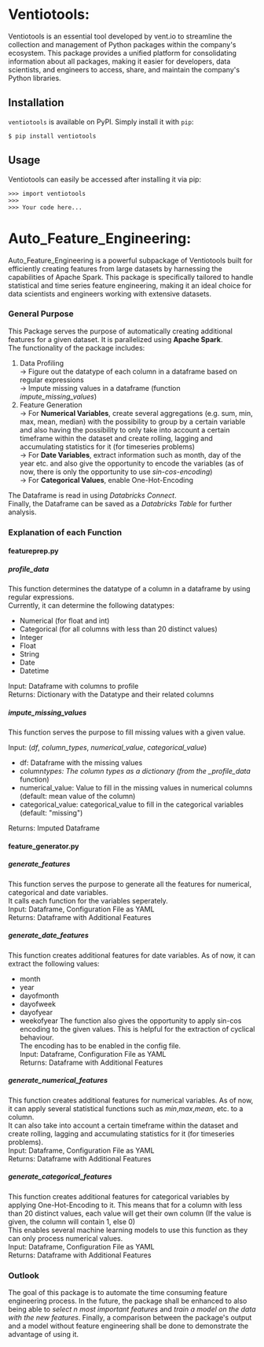# Ventiotools:

Ventiotools is an essential tool developed by vent.io to streamline the collection and management of Python packages within the company's ecosystem. This package provides a unified platform for consolidating information about all packages, making it easier for developers, data scientists, and engineers to access, share, and maintain the company's Python libraries.

## Installation

`ventiotools` is available on PyPI. Simply install it with `pip`:

```         
$ pip install ventiotools
```

## Usage

Ventiotools can easily be accessed after installing it via pip:

```         
>>> import ventiotools 
>>>
>>> Your code here... 
```

# Auto_Feature_Engineering:

Auto_Feature_Engineering is a powerful subpackage of Ventiotools built for efficiently creating features from large datasets by harnessing the capabilities of Apache Spark. This package is specifically tailored to handle statistical and time series feature engineering, making it an ideal choice for data scientists and engineers working with extensive datasets.

### General Purpose

This Package serves the purpose of automatically creating additional features for a given dataset. It is parallelized using **Apache Spark**.  
The functionality of the package includes:

1. Data Profiling  
   -> Figure out the datatype of each column in a dataframe based on regular expressions  
   -> Impute missing values in a dataframe (function _impute_missing_values_)
2. Feature Generation  
   -> For **Numerical Variables**, create several aggregations (e.g. sum, min, max, mean, median) with the possibility to group by a certain variable and also having the possibility to only take into account a certain timeframe within the dataset and create rolling, lagging and accumulating statistics for it (for timeseries problems)  
   -> For **Date Variables**, extract information such as month, day of the year etc. and also give the opportunity to encode the variables (as of now, there is only the opportunity to use _sin-cos-encoding_)  
   -> For **Categorical Values**, enable One-Hot-Encoding

The Dataframe is read in using _Databricks Connect_.  
Finally, the Dataframe can be saved as a _Databricks Table_ for further analysis.

### Explanation of each Function

#### featureprep.py

##### profile_data

This function determines the datatype of a column in a dataframe by using regular expressions.  
Currently, it can determine the following datatypes:

- Numerical (for float and int)
- Categorical (for all columns with less than 20 distinct values)
- Integer
- Float
- String
- Date
- Datetime

Input: Dataframe with columns to profile  
Returns: Dictionary with the Datatype and their related columns

##### impute_missing_values

This function serves the purpose to fill missing values with a given value.

Input:
(_df_, _column_types_, _numerical_value_, _categorical_value_)

- df: Dataframe with the missing values
- column*types: The column types as a dictionary (from the \_profile_data* function)
- numerical_value: Value to fill in the missing values in numerical columns (default: mean value of the column)
- categorical_value: categorical_value to fill in the categorical variables (default: "missing")

Returns: Imputed Dataframe

#### feature_generator.py

##### generate_features

This function serves the purpose to generate all the features for numerical, categorical and date variables.  
It calls each function for the variables seperately.  
Input: Dataframe, Configuration File as YAML  
Returns: Dataframe with Additional Features

##### generate_date_features

This function creates additional features for date variables. As of now, it can extract the following values:

- month
- year
- dayofmonth
- dayofweek
- dayofyear
- weekofyear
  The function also gives the opportunity to apply sin-cos encoding to the given values. This is helpful for the extraction of cyclical behaviour.  
  The encoding has to be enabled in the config file.  
  Input: Dataframe, Configuration File as YAML  
  Returns: Dataframe with Additional Features

##### generate_numerical_features

This function creates additional features for numerical variables. As of now, it can apply several statistical functions such as _min_,_max_,_mean_, etc. to a column.  
It can also take into account a certain timeframe within the dataset and create rolling, lagging and accumulating statistics for it (for timeseries problems).  
Input: Dataframe, Configuration File as YAML  
Returns: Dataframe with Additional Features

##### generate_categorical_features

This function creates additional features for categorical variables by applying One-Hot-Encoding to it. This means that for a column with less than 20 distinct values, each value will get their own column (If the value is given, the column will contain 1, else 0)  
This enables several machine learning models to use this function as they can only process numerical values.  
Input: Dataframe, Configuration File as YAML  
Returns: Dataframe with Additional Features

### Outlook

The goal of this package is to automate the time consuming feature engineering process. In the future, the package shall be enhanced to also being able to _select n most important features_ and _train a model on the data with the new features_. Finally, a comparison between the package's output and a model without feature engineering shall be done to demonstrate the advantage of using it.
